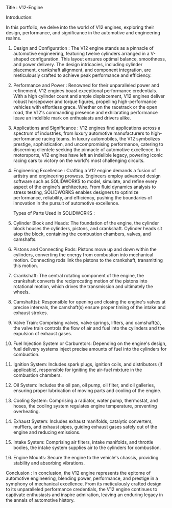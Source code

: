 Title : V12-Engine

Introduction:

In this portfolio, we delve into the world of V12 engines, exploring their design, performance, and significance in the automotive and engineering realms.

1. Design and Configuration : The V12 engine stands as a pinnacle of automotive engineering, featuring twelve cylinders arranged in a V-shaped configuration. This layout ensures optimal balance, smoothness, and power delivery. The design intricacies, including cylinder placement, crankshaft alignment, and component integration, are meticulously crafted to achieve peak performance and efficiency.

3. Performance and Power : Renowned for their unparalleled power and refinement, V12 engines boast exceptional performance credentials. With a high cylinder count and ample displacement, V12 engines deliver robust horsepower and torque figures, propelling high-performance vehicles with effortless grace. Whether on the racetrack or the open road, the V12's commanding presence and exhilarating performance leave an indelible mark on enthusiasts and drivers alike.

5. Applications and Significance : V12 engines find applications across a spectrum of industries, from luxury automotive manufacturers to high-performance racing teams. In luxury automobiles, the V12 symbolizes prestige, sophistication, and uncompromising performance, catering to discerning clientele seeking the pinnacle of automotive excellence. In motorsports, V12 engines have left an indelible legacy, powering iconic racing cars to victory on the world's most challenging circuits.

7. Engineering Excellence : Crafting a V12 engine demands a fusion of artistry and engineering prowess. Engineers employ advanced design software such as SOLIDWORKS to model, simulate, and refine every aspect of the engine's architecture. From fluid dynamics analysis to stress testing, SOLIDWORKS enables designers to optimize performance, reliability, and efficiency, pushing the boundaries of innovation in the pursuit of automotive excellence.

   Types of Parts Used in SOLIDWORKS :
   
1. Cylinder Block and Heads: The foundation of the engine, the cylinder block houses the cylinders, pistons, and crankshaft. Cylinder heads sit atop the block, containing the combustion chambers, valves, and camshafts.

2. Pistons and Connecting Rods: Pistons move up and down within the cylinders, converting the energy from combustion into mechanical motion. Connecting rods link the pistons to the crankshaft, transmitting this motion.

3. Crankshaft: The central rotating component of the engine, the crankshaft converts the reciprocating motion of the pistons into rotational motion, which drives the transmission and ultimately the wheels.

4. Camshaft(s): Responsible for opening and closing the engine's valves at precise intervals, the camshaft(s) ensure proper timing of the intake and exhaust strokes.

5. Valve Train: Comprising valves, valve springs, lifters, and camshaft(s), the valve train controls the flow of air and fuel into the cylinders and the expulsion of exhaust gases.

6. Fuel Injection System or Carburetors: Depending on the engine's design, fuel delivery systems inject precise amounts of fuel into the cylinders for combustion.

7. Ignition System: Includes spark plugs, ignition coils, and distributors (if applicable), responsible for igniting the air-fuel mixture in the combustion chambers.

8. Oil System: Includes the oil pan, oil pump, oil filter, and oil galleries, ensuring proper lubrication of moving parts and cooling of the engine.

9. Cooling System: Comprising a radiator, water pump, thermostat, and hoses, the cooling system regulates engine temperature, preventing overheating.

10. Exhaust System: Includes exhaust manifolds, catalytic converters, mufflers, and exhaust pipes, guiding exhaust gases safely out of the engine and reducing emissions.

11. Intake System: Comprising air filters, intake manifolds, and throttle bodies, the intake system supplies air to the cylinders for combustion.

12. Engine Mounts: Secure the engine to the vehicle's chassis, providing stability and absorbing vibrations.


Conclusion : In conclusion, the V12 engine represents the epitome of automotive engineering, blending power, performance, and prestige in a symphony of mechanical excellence. From its meticulously crafted design to its unparalleled performance credentials, the V12 engine continues to captivate enthusiasts and inspire admiration, leaving an enduring legacy in the annals of automotive history.



